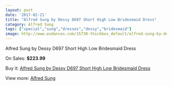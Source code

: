 ```yaml
---
layout: post
date: '2017-02-21'
title: "Alfred Sung by Dessy D697 Short High Low Bridesmaid Dress"
category: Alfred Sung
tags: ["special","sung","dresses","dessy","bridesmaid"]
image: http://www.eudances.com/15730-thickbox_default/alfred-sung-by-dessy-d697-short-high-low-bridesmaid-dress.jpg
---
```

Alfred Sung by Dessy D697 Short High Low Bridesmaid Dress

On Sales: **$223.99**
<a href="https://www.eudances.com/en/alfred-sung/4643-alfred-sung-by-dessy-d697-short-high-low-bridesmaid-dress.html"><amp-img layout="responsive" width="600" height="600" src="//www.eudances.com/15730-thickbox_default/alfred-sung-by-dessy-d697-short-high-low-bridesmaid-dress.jpg" alt="Alfred Sung by Dessy D697 Short High Low Bridesmaid Dress 0" /></a>
<a href="https://www.eudances.com/en/alfred-sung/4643-alfred-sung-by-dessy-d697-short-high-low-bridesmaid-dress.html"><amp-img layout="responsive" width="600" height="600" src="//www.eudances.com/15733-thickbox_default/alfred-sung-by-dessy-d697-short-high-low-bridesmaid-dress.jpg" alt="Alfred Sung by Dessy D697 Short High Low Bridesmaid Dress 1" /></a>
<a href="https://www.eudances.com/en/alfred-sung/4643-alfred-sung-by-dessy-d697-short-high-low-bridesmaid-dress.html"><amp-img layout="responsive" width="600" height="600" src="//www.eudances.com/15732-thickbox_default/alfred-sung-by-dessy-d697-short-high-low-bridesmaid-dress.jpg" alt="Alfred Sung by Dessy D697 Short High Low Bridesmaid Dress 2" /></a>
<a href="https://www.eudances.com/en/alfred-sung/4643-alfred-sung-by-dessy-d697-short-high-low-bridesmaid-dress.html"><amp-img layout="responsive" width="600" height="600" src="//www.eudances.com/15731-thickbox_default/alfred-sung-by-dessy-d697-short-high-low-bridesmaid-dress.jpg" alt="Alfred Sung by Dessy D697 Short High Low Bridesmaid Dress 3" /></a>

Buy it: [Alfred Sung by Dessy D697 Short High Low Bridesmaid Dress](https://www.eudances.com/en/alfred-sung/4643-alfred-sung-by-dessy-d697-short-high-low-bridesmaid-dress.html "Alfred Sung by Dessy D697 Short High Low Bridesmaid Dress")

View more: [Alfred Sung](https://www.eudances.com/en/52-alfred-sung "Alfred Sung")